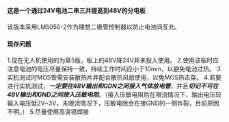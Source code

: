 #### 这是一个通过24V电池二串三并提高到48V的分电板
该版本采用LM5050-2作为理想二极管控制器以防止电池间互充。
#### 现存问题
1.现在无人机使用的为第5版，板上的48V降24V并未投入使用。
2.使用该板时应注意电池的电压尽量保持一致，持续工作时间应小于10min，以避免电池过热。
3.实机测试时MOS管需安装散热片并配合散热风扇使用，以免MOS热击穿。
4.若要进行实机测试，***一定要在48V输出和GDN之间接入气体放电管***，并且***切记不可在48V输出和GND之间接入压敏电阻***。（接入压敏电阻后在限流情况下，输出电压较输入电压低2V~3V，未限流情况下，压敏电阻会在接GND的一侧炸裂，目前原因不明。）
5.尽量使用高温锡焊接
